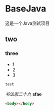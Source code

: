 # BaseJava
这是一个Java测试项目
## two

### three
- 1
- 2
- 3

`test`

*书法家二十九*
**sfae**
```html
<body></body>
```

